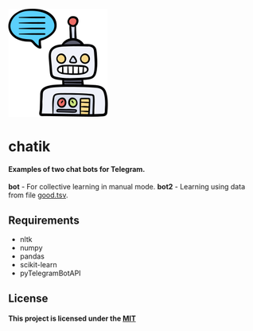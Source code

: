 ![Logo](https://github.com/kebasyaty/chatik/raw/main/images/logo.svg "Logo")

# chatik
#### Examples of two chat bots for Telegram.
**bot** - For collective learning in manual mode.
**bot2** - Learning using data from file [good.tsv](https://vk.com/doc9032467_464972815?hash=2c772f61730eafb450&dl=85218bc0cf9db73adc "good.tsv").

## Requirements
- nltk
- numpy
- pandas
- scikit-learn
- pyTelegramBotAPI

## License
#### This project is licensed under the [MIT](https://github.com/kebasyaty/chatik/blob/main/LICENSE "MIT")
